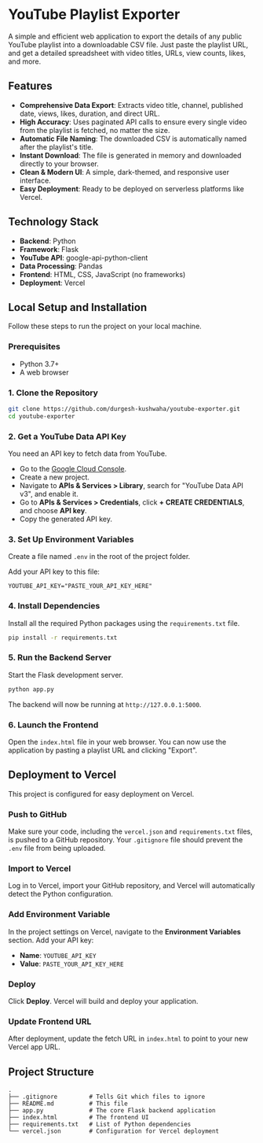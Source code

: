# YouTube Playlist Exporter

A simple and efficient web application to export the details of any public YouTube playlist into a downloadable CSV file. Just paste the playlist URL, and get a detailed spreadsheet with video titles, URLs, view counts, likes, and more.

## Features

- **Comprehensive Data Export**: Extracts video title, channel, published date, views, likes, duration, and direct URL.
- **High Accuracy**: Uses paginated API calls to ensure every single video from the playlist is fetched, no matter the size.
- **Automatic File Naming**: The downloaded CSV is automatically named after the playlist's title.
- **Instant Download**: The file is generated in memory and downloaded directly to your browser.
- **Clean & Modern UI**: A simple, dark-themed, and responsive user interface.
- **Easy Deployment**: Ready to be deployed on serverless platforms like Vercel.

## Technology Stack

- **Backend**: Python
- **Framework**: Flask
- **YouTube API**: google-api-python-client
- **Data Processing**: Pandas
- **Frontend**: HTML, CSS, JavaScript (no frameworks)
- **Deployment**: Vercel

## Local Setup and Installation

Follow these steps to run the project on your local machine.

### Prerequisites

- Python 3.7+
- A web browser

### 1. Clone the Repository

```bash
git clone https://github.com/durgesh-kushwaha/youtube-exporter.git
cd youtube-exporter
```

### 2. Get a YouTube Data API Key

You need an API key to fetch data from YouTube.

- Go to the [Google Cloud Console](https://console.cloud.google.com/).
- Create a new project.
- Navigate to **APIs & Services > Library**, search for "YouTube Data API v3", and enable it.
- Go to **APIs & Services > Credentials**, click **+ CREATE CREDENTIALS**, and choose **API key**.
- Copy the generated API key.

### 3. Set Up Environment Variables

Create a file named `.env` in the root of the project folder.

Add your API key to this file:

```
YOUTUBE_API_KEY="PASTE_YOUR_API_KEY_HERE"
```

### 4. Install Dependencies

Install all the required Python packages using the `requirements.txt` file.

```bash
pip install -r requirements.txt
```

### 5. Run the Backend Server

Start the Flask development server.

```bash
python app.py
```

The backend will now be running at `http://127.0.0.1:5000`.

### 6. Launch the Frontend

Open the `index.html` file in your web browser. You can now use the application by pasting a playlist URL and clicking "Export".

## Deployment to Vercel

This project is configured for easy deployment on Vercel.

### Push to GitHub

Make sure your code, including the `vercel.json` and `requirements.txt` files, is pushed to a GitHub repository. Your `.gitignore` file should prevent the `.env` file from being uploaded.

### Import to Vercel

Log in to Vercel, import your GitHub repository, and Vercel will automatically detect the Python configuration.

### Add Environment Variable

In the project settings on Vercel, navigate to the **Environment Variables** section. Add your API key:

- **Name**: `YOUTUBE_API_KEY`
- **Value**: `PASTE_YOUR_API_KEY_HERE`

### Deploy

Click **Deploy**. Vercel will build and deploy your application.

### Update Frontend URL

After deployment, update the fetch URL in `index.html` to point to your new Vercel app URL.

## Project Structure

```
.
├── .gitignore         # Tells Git which files to ignore
├── README.md          # This file
├── app.py             # The core Flask backend application
├── index.html         # The frontend UI
├── requirements.txt   # List of Python dependencies
└── vercel.json        # Configuration for Vercel deployment
